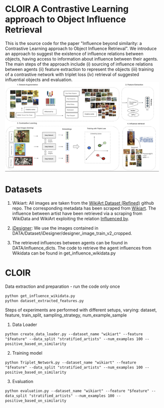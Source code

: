 # CLOIR A Contrastive Learning approach to Object Influence Retrieval
This is the source code for the paper "Influence beyond similarity: a Contrastive Learning approach to Object Influence Retrieval".
We introduce an approach to suggest the existence of influence relations between objects, having access to information about influence between their agents. 
The main steps of the approach include (i) sourcing of influence relations between agents (ii) feature extraction to represent the objects (iii) training of a contrastive network with triplet loss (iv) retrieval of suggested influential objects and evaluation. 
![overview](https://github.com/traopia/CLOIR/blob/main/images/method.png) 



# Datasets
1. Wikiart: All images are taken from the [WikiArt Dataset (Refined)](https://github.com/cs-chan/ArtGAN/tree/master/WikiArt%20Dataset) github repo. The corresponding metadata has been scraped from [Wikiart](https://www.wikiart.org). The influence between artist have been retrieved via a scraping from WikiData and WikiArt exploiting the relation [Influenced by](https://www.wikidata.org/wiki/Property:P737). 

2. [iDesigner](https://www.kaggle.com/competitions/idesigner/data): We use the images contained in DATA/Dataset/iDesigner/designer_image_train_v2_cropped.

3. The retrieved influences between agents can be found in DATA/influence_dicts. The code to retrieve the agent influences from Wikidata can be found in get_influence_wikidata.py


 # CLOIR
 Data extraction and preparation - run the code only once

```
python get_influence_wikidata.py
python dataset_extracted_features.py
```
Steps of experiments are performed with different setups, varying: dataset, feature, train_split, sampling_strategy, num_example_sample

1. Data Loader
```
python create_data_loader.py --dataset_name "wikiart" --feature "$feature" --data_split "stratified_artists" --num_examples 100 --positive_based_on_similarity

```
2. Training model 

```
python Triplet_Network.py --dataset_name "wikiart" --feature "$feature" --data_split "stratified_artists" --num_examples 100 --positive_based_on_similarity

```

3. Evaluation
```
python evaluation.py --dataset_name "wikiart" --feature "$feature" --data_split "stratified_artists" --num_examples 100 --positive_based_on_similarity

```










